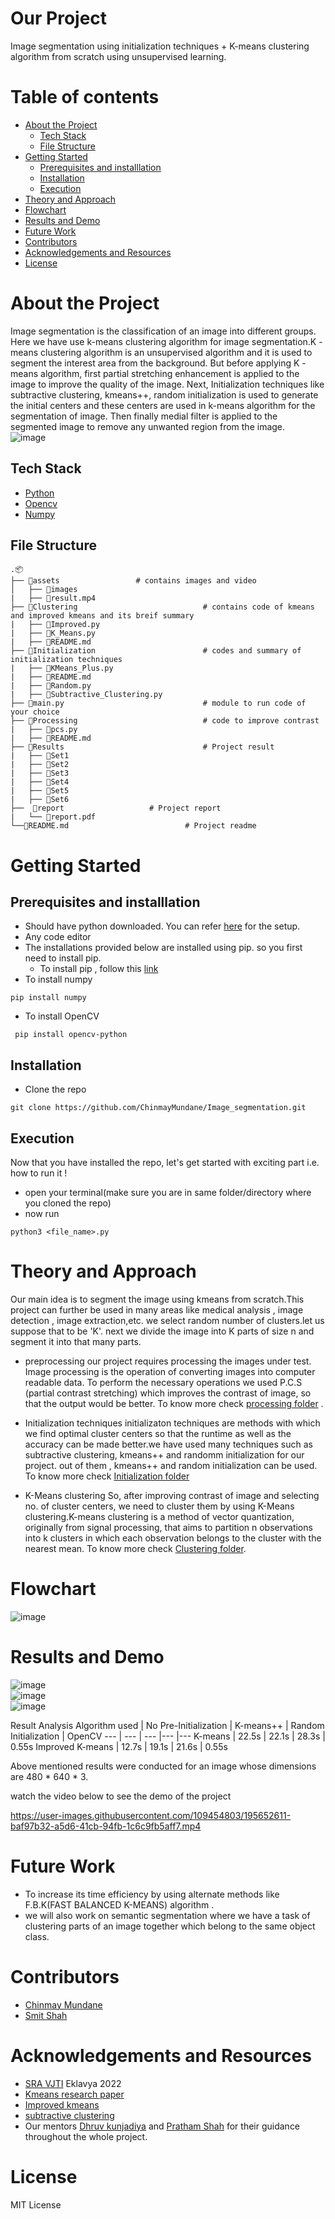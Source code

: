 # Our Project
Image segmentation using initialization techniques + K-means clustering algorithm from scratch using unsupervised learning.


# Table of contents
- [About the Project](#About-the-Project)
  - [Tech Stack](#Tech-Stack)
  - [File Structure](#File-Structure)
- [Getting Started](#Getting-Started)
  - [Prerequisites and installlation](#Prerequisites-and-installlation)
  - [Installation](#Installation)
  - [Execution](#Execution)
- [Theory and Approach](#Theory-and-Approach)
-  [Flowchart](#Flowchart)
-  [Results and Demo](#Results-and-Demo)
-  [Future Work](#Future-Work)
-  [Contributors](#Contributors)
-  [Acknowledgements and Resources](#Acknowledgements-and-Resources)
-  [License](#License)

# About the Project
Image segmentation is the classification of an image into different groups. Here we have use k-means clustering algorithm for image segmentation.K -means clustering algorithm is an unsupervised algorithm and it is used to segment the interest area from the background. But before applying K -means algorithm, first partial stretching enhancement is applied to the image to improve the quality of the image. Next, Initialization techniques like subtractive clustering, kmeans++, random initialization is used to generate the initial centers and these centers are used in k-means algorithm for the segmentation of image. Then finally medial filter is applied to the segmented image to remove any unwanted region from the image. \
![image](https://user-images.githubusercontent.com/109454803/194568361-7efcbcf9-80c1-4d8f-b2e9-9ac691f8fbc7.png)



## Tech Stack
- [Python](https://www.python.org/)
- [Opencv](https://opencv.org/)
- [Numpy](https://numpy.org/doc/#)


## File Structure
```
.📦
├── 📂assets				    # contains images and video			
│   ├── 📜images
|   ├── 📜result.mp4
├── 📂Clustering                            # contains code of kmeans and improved kmeans and its breif summary
|   ├── 📜Improved.py
|   ├── 📜K_Means.py 
|   ├── 📜README.md
├── 📂Initialization                        # codes and summary of initialization techniques
|   ├── 📜KMeans_Plus.py
|   ├── 📜README.md
|   ├── 📜Random.py
|   ├── 📜Subtractive_Clustering.py
├── 📜main.py                               # module to run code of your choice
├── 📂Processing                            # code to improve contrast
|   ├── 📜pcs.py
|   ├── 📜README.md 
├── 📂Results                               # Project result
|   ├── 📜Set1
|   ├── 📜Set2
|   ├── 📜Set3
|   ├── 📜Set4
|   ├── 📜Set5
|   ├── 📜Set6
├──  📂report				   # Project report
|   └── 📜report.pdf		
└──📜README.md		                   # Project readme
```

# Getting Started
## Prerequisites and installlation
- Should have python downloaded. You can refer [here](https://www.python.org/downloads/) for the setup.
- Any code editor
- The installations provided below are installed using pip. so you first need to install pip.
  - To install pip , follow this [link](https://www.geeksforgeeks.org/how-to-install-pip-on-windows/)
- To install numpy
```
pip install numpy
```
- To install OpenCV
```
 pip install opencv-python
```


## Installation
- Clone the repo
```
git clone https://github.com/ChinmayMundane/Image_segmentation.git
```

## Execution
Now that you have installed the repo, let's get started with exciting part i.e. how to run it !
- open your terminal(make sure you are in same folder/directory where you cloned the repo)
- now run
```
python3 <file_name>.py
```

# Theory and Approach
Our main idea is to segment the image using kmeans from scratch.This project can further be used in many areas like medical analysis , image detection , image extraction,etc. we select random number of clusters.let us suppose that to be 'K'. next we divide the image into K parts of size n and segment it into that many parts. 

- preprocessing
our project requires processing the images under test. Image processing is the operation of converting images into computer readable data. To perform the necessary operations we used P.C.S (partial contrast stretching) which improves the contrast of image, so that the output would be better.
To know more check [processing folder](https://github.com/ChinmayMundane/Image_segmentation/tree/main/Processing) .

- Initialization techniques
initializaton techniques are methods with which we find optimal cluster centers so that the runtime as well as the accuracy can be made better.we have used many techniques such as subtractive clustering, kmeans++ and randomm initialization for our project. out of them , kmeans++ and random initialization can be used.
To know more check [Initialization folder](https://github.com/ChinmayMundane/Image_segmentation/tree/main/Initialization)


- K-Means clustering
So, after improving contrast of image and selecting no. of cluster centers, we need to cluster them by using K-Means clustering.K-means clustering is a method of vector quantization, originally from signal processing, that aims to partition n observations into k clusters in which each observation belongs to the cluster with the nearest mean. To know more check [Clustering folder](https://github.com/ChinmayMundane/Image_segmentation/tree/main/Clustering).

# Flowchart
![image](https://user-images.githubusercontent.com/109454803/195906413-7e855bbc-df6d-4217-a74c-2d7d007e9deb.png)



# Results and Demo
![image](https://user-images.githubusercontent.com/109454803/194618933-bff15859-b4db-49b2-9e60-3c1f4a95ee2d.png) \
![image](https://user-images.githubusercontent.com/109454803/194618973-02d9a2bc-8109-4dd6-9a93-3d38a8dbd2c5.png) \
![image](https://user-images.githubusercontent.com/109454803/194619026-5c7ef824-7ee2-495c-9631-e8abc3b3c28b.png) 


Result Analysis
Algorithm used | No Pre-Initialization | K-means++ | Random Initialization | OpenCV 
--- | --- | --- |--- |---
K-means | 22.5s | 22.1s | 28.3s | 0.55s
Improved K-means | 12.7s | 19.1s | 21.6s | 0.55s

Above mentioned results were conducted for an image whose dimensions are 480 * 640 * 3.


watch the video below to see the demo of the project 

https://user-images.githubusercontent.com/109454803/195652611-baf97b32-a5d6-41cb-94fb-1c6c9fb5aff7.mp4



# Future Work
- To increase its time efficiency by using alternate methods like F.B.K(FAST BALANCED K-MEANS) algorithm .
- we will also work on semantic segmentation where we have a task of clustering parts of an image together which belong to the same object class.

# Contributors
- [Chinmay Mundane](https://github.com/ChinmayMundane)
- [Smit Shah](https://github.com/Smit1603)

# Acknowledgements and Resources
- [SRA VJTI](https://sravjti.in/) Eklavya 2022
- [Kmeans research paper](https://www.sciencedirect.com/science/article/pii/S1877050915014143#:~:text=Subtractive%20clustering%20method%20is%20data,for%20the%20segmentation%20of%20image)
- [Improved kmeans](https://ieeexplore.ieee.org/document/5453745)
- [subtractive clustering](https://www.researchgate.net/publication/233932671_Fuzzy_Model_Identification_Based_on_Cluster_Estimation?enrichId=rgreq-08593b3226677b5b8cbc445ed54fdebb-XXX&enrichSource=Y292ZXJQYWdlOzIzMzkzMjY3MTtBUzoxOTA0MTEzNjA0NDAzMjBAMTQyMjQwOTAxNDAzOQ%3D%3D&el=1_x_2&_esc=publicationCoverPdf)
- Our mentors [Dhruv kunjadiya](https://github.com/Dhruv454000) and [Pratham Shah](https://github.com/shahpratham) for their guidance throughout the whole project.


# License
MIT License




